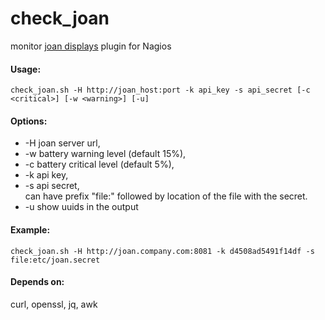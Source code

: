 # check_joan
monitor [joan displays](https://getjoan.com/) plugin for Nagios

#### Usage:
`check_joan.sh -H http://joan_host:port -k api_key -s api_secret [-c <critical>] [-w <warning>] [-u]`

#### Options:
- -H  joan server url,
- -w  battery warning level (default 15%),
- -c  battery critical level (default 5%),
- -k  api key,
- -s  api secret,\
      can have prefix "file:" followed by location of the file with the secret.
- -u  show uuids in the output

#### Example:
`check_joan.sh -H http://joan.company.com:8081 -k d4508ad5491f14df -s file:etc/joan.secret`
#### Depends on:
curl, openssl, jq, awk
